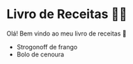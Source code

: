 # Livro de Receitas :man_cook:

Olá! Bem vindo ao meu livro de receitas :wave:

- Strogonoff de frango
- Bolo de cenoura
